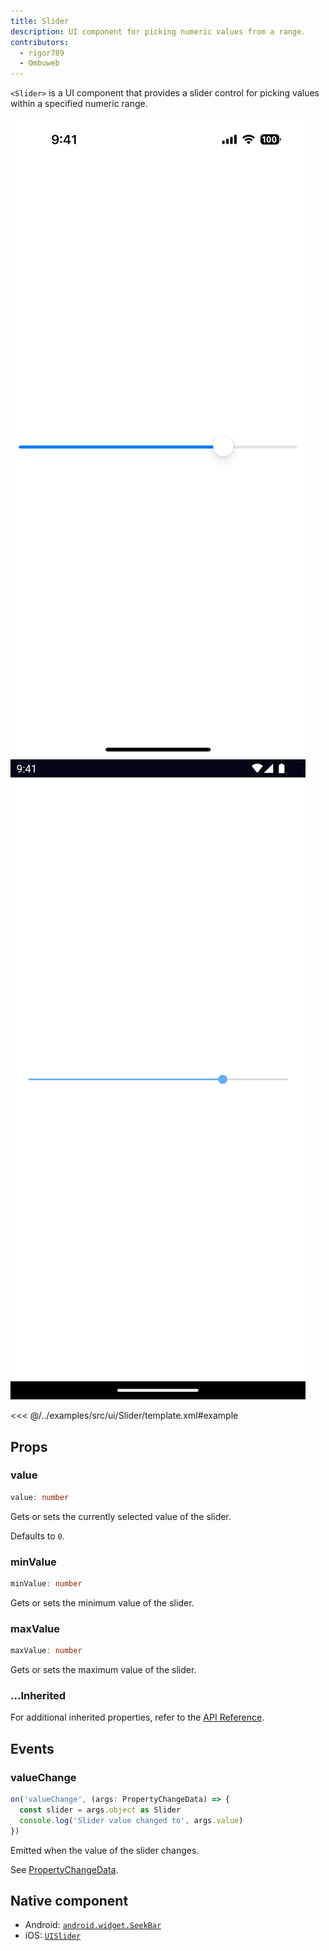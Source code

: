```yaml
---
title: Slider
description: UI component for picking numeric values from a range.
contributors:
  - rigor789
  - Ombuweb
---
```


`<Slider>` is a UI component that provides a slider control for picking values within a specified numeric range.

<DeviceFrame type="ios">
<img src="../screenshots/ios/Slider.png"/>
</DeviceFrame>
<DeviceFrame type="android">
<img src="../screenshots/android/Slider.png"/>
</DeviceFrame>

<<< @/../examples/src/ui/Slider/template.xml#example

## Props

### value

```ts
value: number
```

Gets or sets the currently selected value of the slider.

Defaults to `0`.

### minValue

```ts
minValue: number
```

Gets or sets the minimum value of the slider.

### maxValue

```ts
maxValue: number
```

Gets or sets the maximum value of the slider.

### ...Inherited

For additional inherited properties, refer to the [API Reference](/api/class/Slider).

## Events

### valueChange

```ts
on('valueChange', (args: PropertyChangeData) => {
  const slider = args.object as Slider
  console.log('Slider value changed to', args.value)
})
```

Emitted when the value of the slider changes.

See [PropertyChangeData](/api/interface/PropertyChangeData).

## Native component

- Android: [`android.widget.SeekBar`](https://developer.android.com/reference/android/widget/SeekBar.html)
- iOS: [`UISlider`](https://developer.apple.com/documentation/uikit/uislider)
